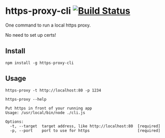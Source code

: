 # https-proxy-cli [![Build Status](https://travis-ci.org/naugtur/https-proxy-cli.svg?branch=master)](https://travis-ci.org/naugtur/https-proxy-cli)

One command to run a local https proxy.

No need to set up certs!

## Install

```
npm install -g https-proxy-cli
```

## Usage

```
https-proxy -t http://localhost:80 -p 1234
```

```
https-proxy --help

Put https in front of your running app
Usage: /usr/local/bin/node ./cli.js

Options:
  -t, --target  target address, like http://localhost:80  [required]
  -p, --port    port to use for https                     [required]

```
